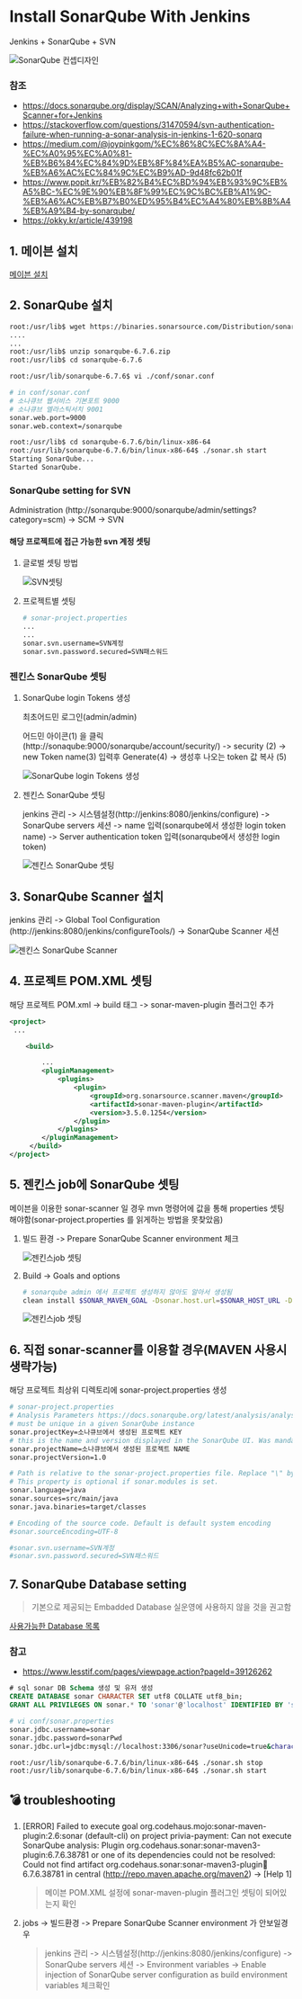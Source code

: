 # Install SonarQube With Jenkins

Jenkins + SonarQube + SVN

![SonarQube 컨셉디자인](./images/concept.png)

### 참조
- https://docs.sonarqube.org/display/SCAN/Analyzing+with+SonarQube+Scanner+for+Jenkins
- https://stackoverflow.com/questions/31470594/svn-authentication-failure-when-running-a-sonar-analysis-in-jenkins-1-620-sonarq
- https://medium.com/@joypinkgom/%EC%86%8C%EC%8A%A4-%EC%A0%95%EC%A0%81-%EB%B6%84%EC%84%9D%EB%8F%84%EA%B5%AC-sonarqube-%EB%A6%AC%EC%84%9C%EC%B9%AD-9d48fc62b01f
- https://www.popit.kr/%EB%82%B4%EC%BD%94%EB%93%9C%EB%A5%BC-%EC%9E%90%EB%8F%99%EC%9C%BC%EB%A1%9C-%EB%A6%AC%EB%B7%B0%ED%95%B4%EC%A4%80%EB%8B%A4%EB%A9%B4-by-sonarqube/
- https://okky.kr/article/439198


## 1. 메이븐 설치
[메이븐 설치](/OS/Linux/install-maven-with-centos.md)

## 2. SonarQube 설치

```bash
root:/usr/lib$ wget https://binaries.sonarsource.com/Distribution/sonarqube/sonarqube-6.7.6.zip
....
...
root:/usr/lib$ unzip sonarqube-6.7.6.zip
root:/usr/lib$ cd sonarqube-6.7.6
```

```bash
root:/usr/lib/sonarqube-6.7.6$ vi ./conf/sonar.conf

# in conf/sonar.conf
# 소나큐브 웹서비스 기본포트 9000
# 소나큐브 엘라스틱서치 9001
sonar.web.port=9000
sonar.web.context=/sonarqube

root:/usr/lib$ cd sonarqube-6.7.6/bin/linux-x86-64
root:/usr/lib/sonarqube-6.7.6/bin/linux-x86-64$ ./sonar.sh start
Starting SonarQube...
Started SonarQube.
```


### SonarQube setting for SVN
Administration (http://sonarqube:9000/sonarqube/admin/settings?category=scm) -> SCM -> SVN

#### 해당 프로젝트에 접근 가능한 svn 계정 셋팅
1. 글로벌 셋팅 방법

    ![SVN셋팅](./images/sonarqube-scm-svn.PNG)

1. 프로젝트별 셋팅

    ```bash
    # sonar-project.properties
    ...
    ...
    sonar.svn.username=SVN계정
    sonar.svn.password.secured=SVN패스워드
    ```

### 젠킨스 SonarQube 셋팅

1. SonarQube login Tokens 생성

    최초어드민 로그인(admin/admin)

    어드민 아이콘(1) 을 클릭(http://sonaqube:9000/sonarqube/account/security/) -> security (2) -> new Token name(3) 입력후 Generate(4)  -> 생성후 나오는 token 값 복사 (5)

    ![SonarQube login Tokens 생성](./images/sonarqube-security-1.PNG)

1. 젠킨스 SonarQube 셋팅

    jenkins 관리 ->  시스템설정(http://jenkins:8080/jenkins/configure) ->  SonarQube servers 세션 -> name 입력(sonarqube에서 생성한 login token name) -> 	Server authentication token 입력(sonarqube에서 생성한 login token)

    ![젠킨스 SonarQube 셋팅](./images/sonarqube-security-2.PNG)

## 3. SonarQube Scanner 설치

jenkins 관리 -> Global Tool Configuration (http://jenkins:8080/jenkins/configureTools/) -> SonarQube Scanner 세션

![젠킨스 SonarQube Scanner](./images/sonarqube-scanner.PNG)

## 4. 프로젝트 POM.XML 셋팅

해당 프로젝트 POM.xml -> build 태그 -> sonar-maven-plugin 플러그인 추가

```xml
<project>
 ...

    <build>

        ...
        <pluginManagement>
            <plugins>
                <plugin>
                    <groupId>org.sonarsource.scanner.maven</groupId>
                    <artifactId>sonar-maven-plugin</artifactId>
                    <version>3.5.0.1254</version>
                </plugin>
            </plugins>
        </pluginManagement>
     </build>
</project>
```
## 5. 젠킨스 job에 SonarQube 셋팅

메이븐을 이용한 sonar-scanner 일 경우 mvn 명령어에 값을 통해 properties 셋팅 해야함(sonar-project.properties 를 읽게하는 방법을 못찾았음)

1. 빌드 환경 -> Prepare SonarQube Scanner environment 체크

    ![젠킨스job 셋팅](./images/jenkins-sonarqube-jobs-buildenvironment.PNG)

1. Build -> Goals and options

    ```bash
    # sonarqube admin 에서 프로젝트 생성하지 않아도 알아서 생성됨
    clean install $SONAR_MAVEN_GOAL -Dsonar.host.url=$SONAR_HOST_URL -Dsonar.projectKey=Sonarqube_프로젝트_KEY -Dsonar.projectName=Sonarqube_프로젝트_이름
    ```

    ![젠킨스job 셋팅](./images/jenkins-sonarqube-jobs-build.PNG)


## 6. 직접 sonar-scanner를 이용할 경우(MAVEN 사용시 생략가능)
해당 프로젝트 최상위 디렉토리에 sonar-project.properties 생성

```bash
# sonar-project.properties
# Analysis Parameters https://docs.sonarqube.org/latest/analysis/analysis-parameters/
# must be unique in a given SonarQube instance
sonar.projectKey=소나큐브에서 생성된 프로젝트 KEY
# this is the name and version displayed in the SonarQube UI. Was mandatory prior to SonarQube 6.1.
sonar.projectName=소나큐브에서 생성된 프로젝트 NAME
sonar.projectVersion=1.0

# Path is relative to the sonar-project.properties file. Replace "\" by "/" on Windows.
# This property is optional if sonar.modules is set.
sonar.language=java
sonar.sources=src/main/java
sonar.java.binaries=target/classes

# Encoding of the source code. Default is default system encoding
#sonar.sourceEncoding=UTF-8

#sonar.svn.username=SVN계정
#sonar.svn.password.secured=SVN패스워드

```

## 7. SonarQube Database setting

> 기본으로 제공되는 Embadded Database 실운영에 사용하지 않을 것을 권고함

[사용가능한 Database 목록](https://docs.sonarqube.org/7.4/requirements/requirements/)

### 참고
- https://www.lesstif.com/pages/viewpage.action?pageId=39126262

```sql
# sql sonar DB Schema 생성 및 유저 생성
CREATE DATABASE sonar CHARACTER SET utf8 COLLATE utf8_bin;
GRANT ALL PRIVILEGES ON sonar.* TO 'sonar'@'localhost' IDENTIFIED BY 'sonarPwd';
```

```bash
# vi conf/sonar.properties
sonar.jdbc.username=sonar
sonar.jdbc.password=sonarPwd
sonar.jdbc.url=jdbc:mysql://localhost:3306/sonar?useUnicode=true&characterEncoding=utf8&rewriteBatchedStatements=true&useConfigs=maxPerformance

root:/usr/lib/sonarqube-6.7.6/bin/linux-x86-64$ ./sonar.sh stop
root:/usr/lib/sonarqube-6.7.6/bin/linux-x86-64$ ./sonar.sh start
```


## :bomb: troubleshooting
1. [ERROR] Failed to execute goal org.codehaus.mojo:sonar-maven-plugin:2.6:sonar (default-cli) on project privia-payment: Can not execute SonarQube analysis: Plugin org.codehaus.sonar:sonar-maven3-plugin:6.7.6.38781 or one of its dependencies could not be resolved: Could not find artifact org.codehaus.sonar:sonar-maven3-plugin:jar:6.7.6.38781 in central (http://repo.maven.apache.org/maven2) -> [Help 1]

   > 메이븐 POM.XML 설정에 sonar-maven-plugin 플러그인 셋팅이 되어있는지 확인

1. jobs -> 빌드환경 -> Prepare SonarQube Scanner environment 가 안보일경우

   > jenkins 관리 -> 시스템설정(http://jenkins:8080/jenkins/configure) -> SonarQube servers 세션 ->  	Environment variables -> Enable injection of SonarQube server configuration as build environment variables 체크확인